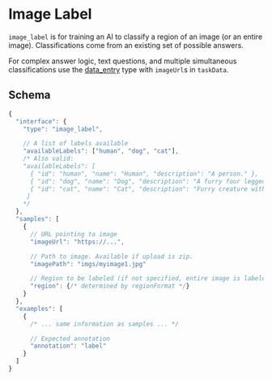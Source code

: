# Image Label

`image_label` is for training an AI to classify a region of an image (or an entire image). Classifications come from an existing set of possible answers.

For complex answer logic, text questions, and multiple simultaneous classifications use the [data_entry](https://github.com/OpenHumanAnnotation/oha-format/blob/master/interfaces/data_entry.md) type with `imageUrl`s in `taskData`.

## Schema

```javascript
{
  "interface": {
    "type": "image_label",

    // A list of labels available
    "availableLabels": ["human", "dog", "cat"],
    /* Also valid:
    "availableLabels": [
      { "id": "human", "name": "Human", "description": "A person." },
      { "id": "dog", "name": "Dog", "description": "A furry four legged creature" },
      { "id": "cat", "name": "Cat", "description": "Furry creature with whiskers" }
     ]
    */
  },
  "samples": [
    {
      // URL pointing to image
      "imageUrl": "https://...",

      // Path to image. Available if upload is zip.
      "imagePath": "imgs/myimage1.jpg"

      // Region to be labeled (if not specified, entire image is labeled)
      "region": {/* determined by regionFormat */}
    }
  },
  "examples": [
    {
      /* ... same information as samples ... */

      // Expected annotation
      "annotation": "label"
    }
  ]
}
```
